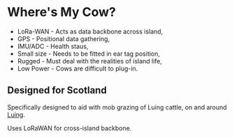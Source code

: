 # Where's My Cow?

- LoRa-WAN - Acts as data backbone across island,
- GPS - Positional data gathering,
- IMU/ADC - Health staus,
- Small size - Needs to be fitted in ear tag position,
- Rugged - Must deal with the realities of island life,
- Low Power - Cows are difficult to plug-in.

## Designed for Scotland

Specifically designed to aid with mob grazing of Luing cattle, on and around [Luing](https://en.wikipedia.org/wiki/Luing).

Uses LoRaWAN for cross-island backbone.
